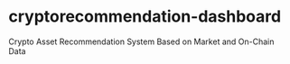 # cryptorecommendation-dashboard
Crypto Asset Recommendation System Based on Market and On-Chain Data
